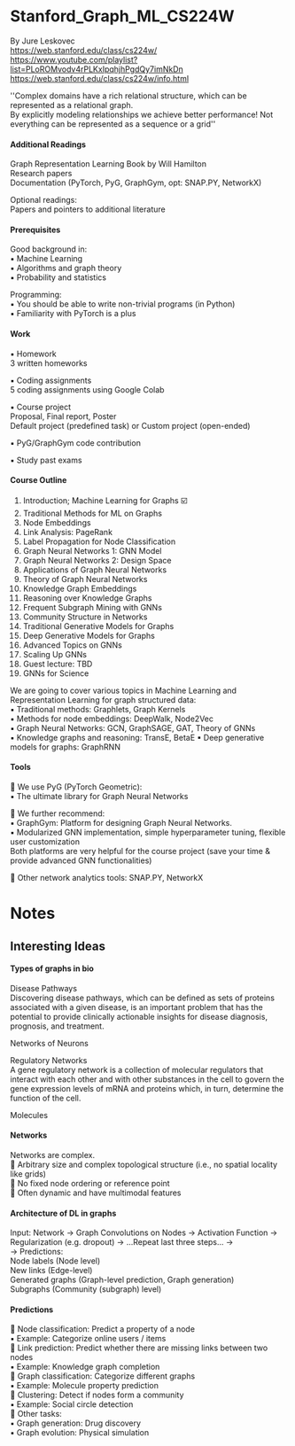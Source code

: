 # Stanford_Graph_ML_CS224W
By Jure Leskovec  
https://web.stanford.edu/class/cs224w/   
https://www.youtube.com/playlist?list=PLoROMvodv4rPLKxIpqhjhPgdQy7imNkDn   
https://web.stanford.edu/class/cs224w/info.html  

''Complex domains have a rich relational structure, which can be represented as a relational graph.   
By explicitly modeling relationships we achieve better performance! Not everything can be represented as a sequence or a grid''

#### Additional Readings
Graph Representation Learning Book by Will Hamilton  
Research papers  
Documentation (PyTorch, PyG, GraphGym, opt: SNAP.PY, NetworkX)

Optional readings:  
Papers and pointers to additional literature  

#### Prerequisites  
Good background in:  
▪ Machine Learning  
▪ Algorithms and graph theory   
▪ Probability and statistics  

Programming:  
▪ You should be able to write non-trivial programs (in Python)  
▪ Familiarity with PyTorch is a plus  

#### Work
▪ Homework   
3 written homeworks    

▪ Coding assignments    
5 coding assignments using Google Colab  

▪ Course project  
Proposal, Final report, Poster    
Default project (predefined task) or Custom project (open-ended)  

▪ PyG/GraphGym code contribution   

▪ Study past exams

#### Course Outline
1. Introduction; Machine Learning for Graphs  ☑️  
2. Traditional Methods for ML on Graphs  
3. Node Embeddings  
4. Link Analysis: PageRank  
5. Label Propagation for Node Classification  
6. Graph Neural Networks 1: GNN Model  
7. Graph Neural Networks 2: Design Space  
8. Applications of Graph Neural Networks  
9. Theory of Graph Neural Networks  
10. Knowledge Graph Embeddings  
11. Reasoning over Knowledge Graphs  
12. Frequent Subgraph Mining with GNNs  
13. Community Structure in Networks  
14. Traditional Generative Models for Graphs  
15. Deep Generative Models for Graphs  
16. Advanced Topics on GNNs  
17. Scaling Up GNNs  
18. Guest lecture: TBD  
19. GNNs for Science  

We are going to cover various topics in Machine Learning and Representation Learning for graph structured data:  
▪ Traditional methods: Graphlets, Graph Kernels  
▪ Methods for node embeddings: DeepWalk, Node2Vec  
▪ Graph Neural Networks: GCN, GraphSAGE, GAT, Theory of GNNs  
▪ Knowledge graphs and reasoning: TransE, BetaE ▪ Deep generative models for graphs: GraphRNN  

#### Tools
 We use PyG (PyTorch Geometric):  
▪ The ultimate library for Graph Neural Networks  

 We further recommend:  
▪ GraphGym: Platform for designing Graph Neural Networks.  
▪ Modularized GNN implementation, simple hyperparameter tuning, flexible user customization   
Both platforms are very helpful for the course project (save your time & provide advanced GNN functionalities)  

 Other network analytics tools: SNAP.PY, NetworkX

# Notes
## Interesting Ideas
#### Types of graphs in bio
Disease Pathways  
Discovering disease pathways, which can be defined as sets of proteins associated with a given disease, is an important problem that has the potential to provide clinically actionable insights for disease diagnosis, prognosis, and treatment.  

Networks of Neurons

Regulatory Networks  
A gene regulatory network is a collection of molecular regulators that interact with each other and with other substances in the cell to govern the gene expression levels of mRNA and proteins which, in turn, determine the function of the cell. 

Molecules

#### Networks
Networks are complex.  
 Arbitrary size and complex topological structure (i.e., no spatial locality like grids)  
 No fixed node ordering or reference point  
 Often dynamic and have multimodal features  

#### Architecture of DL in graphs
Input: Network -> Graph Convolutions on Nodes -> Activation Function -> Regularization (e.g. dropout) -> ...Repeat last three steps... ->  
-> Predictions:   
Node labels (Node level)  
New links (Edge-level)  
Generated graphs (Graph-level prediction, Graph generation)   
Subgraphs (Community (subgraph) level)

#### Predictions 
 Node classification: Predict a property of a node   
▪ Example: Categorize online users / items   
 Link prediction: Predict whether there are missing links between two nodes  
▪ Example: Knowledge graph completion    
 Graph classification: Categorize different graphs   
▪ Example: Molecule property prediction  
 Clustering: Detect if nodes form a community   
▪ Example: Social circle detection   
 Other tasks:    
▪ Graph generation: Drug discovery   
▪ Graph evolution: Physical simulation   

